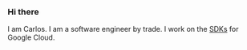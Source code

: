 ### Hi there

I am Carlos. I am a software engineer by trade.
I work on the [SDKs](https://github.com/googleapis)
for Google Cloud.

